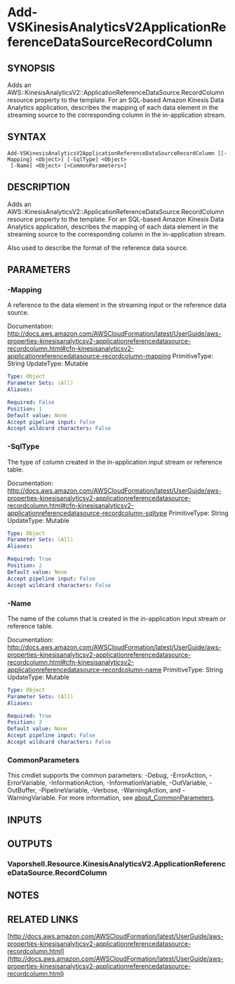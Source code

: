 # Add-VSKinesisAnalyticsV2ApplicationReferenceDataSourceRecordColumn

## SYNOPSIS
Adds an AWS::KinesisAnalyticsV2::ApplicationReferenceDataSource.RecordColumn resource property to the template.
For an SQL-based Amazon Kinesis Data Analytics application, describes the mapping of each data element in the streaming source to the corresponding column in the in-application stream.

## SYNTAX

```
Add-VSKinesisAnalyticsV2ApplicationReferenceDataSourceRecordColumn [[-Mapping] <Object>] [-SqlType] <Object>
 [-Name] <Object> [<CommonParameters>]
```

## DESCRIPTION
Adds an AWS::KinesisAnalyticsV2::ApplicationReferenceDataSource.RecordColumn resource property to the template.
For an SQL-based Amazon Kinesis Data Analytics application, describes the mapping of each data element in the streaming source to the corresponding column in the in-application stream.

Also used to describe the format of the reference data source.

## PARAMETERS

### -Mapping
A reference to the data element in the streaming input or the reference data source.

Documentation: http://docs.aws.amazon.com/AWSCloudFormation/latest/UserGuide/aws-properties-kinesisanalyticsv2-applicationreferencedatasource-recordcolumn.html#cfn-kinesisanalyticsv2-applicationreferencedatasource-recordcolumn-mapping
PrimitiveType: String
UpdateType: Mutable

```yaml
Type: Object
Parameter Sets: (All)
Aliases:

Required: False
Position: 1
Default value: None
Accept pipeline input: False
Accept wildcard characters: False
```

### -SqlType
The type of column created in the in-application input stream or reference table.

Documentation: http://docs.aws.amazon.com/AWSCloudFormation/latest/UserGuide/aws-properties-kinesisanalyticsv2-applicationreferencedatasource-recordcolumn.html#cfn-kinesisanalyticsv2-applicationreferencedatasource-recordcolumn-sqltype
PrimitiveType: String
UpdateType: Mutable

```yaml
Type: Object
Parameter Sets: (All)
Aliases:

Required: True
Position: 2
Default value: None
Accept pipeline input: False
Accept wildcard characters: False
```

### -Name
The name of the column that is created in the in-application input stream or reference table.

Documentation: http://docs.aws.amazon.com/AWSCloudFormation/latest/UserGuide/aws-properties-kinesisanalyticsv2-applicationreferencedatasource-recordcolumn.html#cfn-kinesisanalyticsv2-applicationreferencedatasource-recordcolumn-name
PrimitiveType: String
UpdateType: Mutable

```yaml
Type: Object
Parameter Sets: (All)
Aliases:

Required: True
Position: 3
Default value: None
Accept pipeline input: False
Accept wildcard characters: False
```

### CommonParameters
This cmdlet supports the common parameters: -Debug, -ErrorAction, -ErrorVariable, -InformationAction, -InformationVariable, -OutVariable, -OutBuffer, -PipelineVariable, -Verbose, -WarningAction, and -WarningVariable. For more information, see [about_CommonParameters](http://go.microsoft.com/fwlink/?LinkID=113216).

## INPUTS

## OUTPUTS

### Vaporshell.Resource.KinesisAnalyticsV2.ApplicationReferenceDataSource.RecordColumn
## NOTES

## RELATED LINKS

[http://docs.aws.amazon.com/AWSCloudFormation/latest/UserGuide/aws-properties-kinesisanalyticsv2-applicationreferencedatasource-recordcolumn.html](http://docs.aws.amazon.com/AWSCloudFormation/latest/UserGuide/aws-properties-kinesisanalyticsv2-applicationreferencedatasource-recordcolumn.html)

